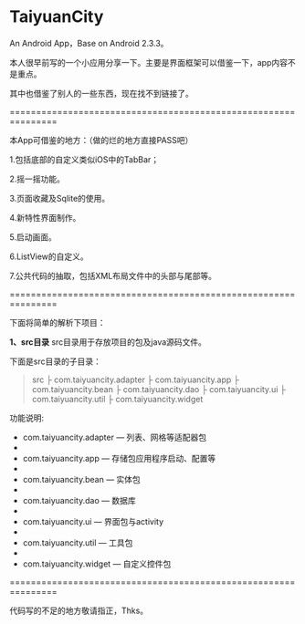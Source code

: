 TaiyuanCity
===========

An Android App，Base on Android 2.3.3。

本人很早前写的一个小应用分享一下。主要是界面框架可以借鉴一下，app内容不是重点。

其中也借鉴了别人的一些东西，现在找不到链接了。

===============================================================

本App可借鉴的地方：（做的烂的地方直接PASS吧）

1.包括底部的自定义类似iOS中的TabBar；

2.摇一摇功能。

3.页面收藏及Sqlite的使用。

4.新特性界面制作。

5.启动画面。

6.ListView的自定义。

7.公共代码的抽取，包括XML布局文件中的头部与尾部等。

===============================================================



下面将简单的解析下项目：

**1、src目录**
src目录用于存放项目的包及java源码文件。

下面是src目录的子目录：
> src
> ├ com.taiyuancity.adapter
> ├ com.taiyuancity.app
> ├ com.taiyuancity.bean
> ├ com.taiyuancity.dao
> ├ com.taiyuancity.ui
> ├ com.taiyuancity.util
> ├ com.taiyuancity.widget

功能说明:
- com.taiyuancity.adapter — 列表、网格等适配器包
- 
- com.taiyuancity.app — 存储包应用程序启动、配置等
- 
- com.taiyuancity.bean — 实体包
- 
- com.taiyuancity.dao — 数据库
- 
- com.taiyuancity.ui — 界面包与activity
- 
- com.taiyuancity.util — 工具包
- 
- com.taiyuancity.widget — 自定义控件包


===============================================================


代码写的不足的地方敬请指正，Thks。
